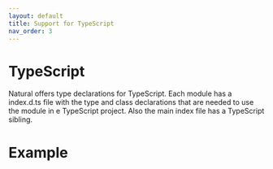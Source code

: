 ```yaml
---
layout: default
title: Support for TypeScript
nav_order: 3
---
```


# TypeScript

Natural offers type declarations for TypeScript. Each module has a index.d.ts file with the type and class declarations that are needed to use the module in e TypeScript project. Also the main index file has a TypeScript sibling.

# Example
